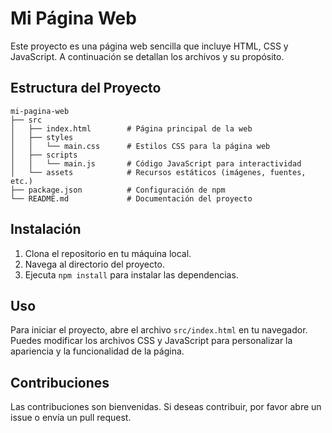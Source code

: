 # Mi Página Web

Este proyecto es una página web sencilla que incluye HTML, CSS y JavaScript. A continuación se detallan los archivos y su propósito.

## Estructura del Proyecto

```
mi-pagina-web
├── src
│   ├── index.html        # Página principal de la web
│   ├── styles
│   │   └── main.css      # Estilos CSS para la página web
│   ├── scripts
│   │   └── main.js       # Código JavaScript para interactividad
│   └── assets            # Recursos estáticos (imágenes, fuentes, etc.)
├── package.json          # Configuración de npm
└── README.md             # Documentación del proyecto
```

## Instalación

1. Clona el repositorio en tu máquina local.
2. Navega al directorio del proyecto.
3. Ejecuta `npm install` para instalar las dependencias.

## Uso

Para iniciar el proyecto, abre el archivo `src/index.html` en tu navegador. Puedes modificar los archivos CSS y JavaScript para personalizar la apariencia y la funcionalidad de la página.

## Contribuciones

Las contribuciones son bienvenidas. Si deseas contribuir, por favor abre un issue o envía un pull request.